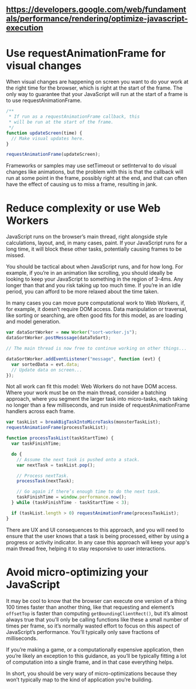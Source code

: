 ## https://developers.google.com/web/fundamentals/performance/rendering/optimize-javascript-execution

# Use requestAnimationFrame for visual changes

When visual changes are happening on screen you want to do your work at the right time for the
browser, which is right at the start of the frame. The only way to guarantee that your JavaScript
will run at the start of a frame is to use requestAnimationFrame.

```js
/**
 * If run as a requestAnimationFrame callback, this
 * will be run at the start of the frame.
 */
function updateScreen(time) {
  // Make visual updates here.
}

requestAnimationFrame(updateScreen);
```

Frameworks or samples may use setTimeout or setInterval to do visual changes like animations, but
the problem with this is that the callback will run at some point in the frame, possibly right at
the end, and that can often have the effect of causing us to miss a frame, resulting in jank.

# Reduce complexity or use Web Workers

JavaScript runs on the browser’s main thread, right alongside style calculations, layout, and, in
many cases, paint. If your JavaScript runs for a long time, it will block these other tasks,
potentially causing frames to be missed.

You should be tactical about when JavaScript runs, and for how long. For example, if you’re in an
animation like scrolling, you should ideally be looking to keep your JavaScript to something in the
region of 3-4ms. Any longer than that and you risk taking up too much time. If you’re in an idle
period, you can afford to be more relaxed about the time taken.

In many cases you can move pure computational work to Web Workers, if, for example, it doesn’t
require DOM access. Data manipulation or traversal, like sorting or searching, are often good fits
for this model, as are loading and model generation.

```js
var dataSortWorker = new Worker("sort-worker.js");
dataSortWorker.postMesssage(dataToSort);

// The main thread is now free to continue working on other things...

dataSortWorker.addEventListener("message", function (evt) {
  var sortedData = evt.data;
  // Update data on screen...
});
```

Not all work can fit this model: Web Workers do not have DOM access. Where your work must be on the
main thread, consider a batching approach, where you segment the larger task into micro-tasks, each
taking no longer than a few milliseconds, and run inside of requestAnimationFrame handlers across
each frame.

```js
var taskList = breakBigTaskIntoMicroTasks(monsterTaskList);
requestAnimationFrame(processTaskList);

function processTaskList(taskStartTime) {
  var taskFinishTime;

  do {
    // Assume the next task is pushed onto a stack.
    var nextTask = taskList.pop();

    // Process nextTask.
    processTask(nextTask);

    // Go again if there’s enough time to do the next task.
    taskFinishTime = window.performance.now();
  } while (taskFinishTime - taskStartTime < 3);

  if (taskList.length > 0) requestAnimationFrame(processTaskList);
}
```

There are UX and UI consequences to this approach, and you will need to ensure that the user knows
that a task is being processed, either by using a progress or activity indicator. In any case this
approach will keep your app's main thread free, helping it to stay responsive to user interactions.

# Avoid micro-optimizing your JavaScript

It may be cool to know that the browser can execute one version of a thing 100 times faster than
another thing, like that requesting and element’s `offsetTop` is faster than computing
`getBoundingClientRect()`, but it’s almost always true that you’ll only be calling functions like
these a small number of times per frame, so it’s normally wasted effort to focus on this aspect of
JavaScript’s performance. You'll typically only save fractions of milliseconds.

If you’re making a game, or a computationally expensive application, then you’re likely an exception
to this guidance, as you’ll be typically fitting a lot of computation into a single frame, and in
that case everything helps.

In short, you should be very wary of micro-optimizations because they won’t typically map to the
kind of application you’re building.
